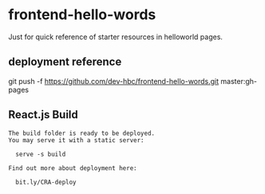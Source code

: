 # frontend-hello-words
Just for quick reference of starter resources in helloworld pages.

## deployment reference
git push -f https://github.com/dev-hbc/frontend-hello-words.git master:gh-pages

## React.js Build 
```
The build folder is ready to be deployed.
You may serve it with a static server:

  serve -s build

Find out more about deployment here:

  bit.ly/CRA-deploy
```